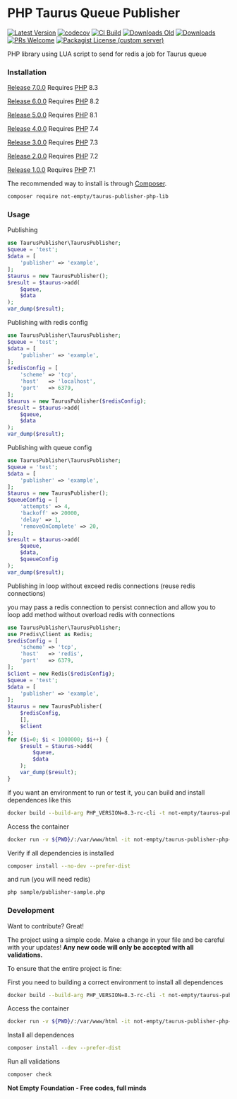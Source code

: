 # PHP Taurus Queue Publisher

[![Latest Version](https://img.shields.io/github/v/release/not-empty/taurus-publisher-php-lib.svg?style=flat-square)](https://github.com/not-empty/taurus-publisher-php-lib/releases)
[![codecov](https://codecov.io/gh/not-empty/taurus-publisher-php-lib/graph/badge.svg?token=AEMV163UW6)](https://codecov.io/gh/not-empty/taurus-publisher-php-lib)
[![CI Build](https://img.shields.io/github/actions/workflow/status/not-empty/taurus-publisher-php-lib/php.yml)](https://github.com/not-empty/taurus-publisher-php-lib/actions/workflows/php.yml)
[![Downloads Old](https://img.shields.io/packagist/dt/kiwfy/taurus-publisher-php?logo=old&label=downloads%20legacy)](https://packagist.org/packages/kiwfy/taurus-publisher-php)
[![Downloads](https://img.shields.io/packagist/dt/not-empty/taurus-publisher-php-lib?logo=old&label=downloads)](https://packagist.org/packages/not-empty/taurus-publisher-php-lib)
[![PRs Welcome](https://img.shields.io/badge/PRs-welcome-brightgreen.svg?style=flat-square)](http://makeapullrequest.com)
[![Packagist License (custom server)](https://img.shields.io/packagist/l/not-empty/taurus-publisher-php-lib)](https://github.com/not-empty/taurus-publisher-php-lib/blob/master/LICENSE)

PHP library using LUA script to send for redis a job for Taurus queue

### Installation

[Release 7.0.0](https://github.com/not-empty/taurus-publisher-php-lib/releases/tag/7.0.0) Requires [PHP](https://php.net) 8.3

[Release 6.0.0](https://github.com/not-empty/taurus-publisher-php-lib/releases/tag/6.0.0) Requires [PHP](https://php.net) 8.2

[Release 5.0.0](https://github.com/not-empty/taurus-publisher-php-lib/releases/tag/5.0.0) Requires [PHP](https://php.net) 8.1

[Release 4.0.0](https://github.com/not-empty/taurus-publisher-php-lib/releases/tag/4.0.0) Requires [PHP](https://php.net) 7.4

[Release 3.0.0](https://github.com/not-empty/taurus-publisher-php-lib/releases/tag/3.0.0) Requires [PHP](https://php.net) 7.3

[Release 2.0.0](https://github.com/not-empty/taurus-publisher-php-lib/releases/tag/2.0.0) Requires [PHP](https://php.net) 7.2

[Release 1.0.0](https://github.com/not-empty/taurus-publisher-php-lib/releases/tag/1.0.0) Requires [PHP](https://php.net) 7.1

The recommended way to install is through [Composer](https://getcomposer.org/).

```sh
composer require not-empty/taurus-publisher-php-lib
```

### Usage

Publishing

```php
use TaurusPublisher\TaurusPublisher;
$queue = 'test';
$data = [
	'publisher' => 'example',
];
$taurus = new TaurusPublisher();
$result = $taurus->add(
    $queue,
    $data
);
var_dump($result);
```

Publishing with redis config

```php
use TaurusPublisher\TaurusPublisher;
$queue = 'test';
$data = [
	'publisher' => 'example',
];
$redisConfig = [
    'scheme' => 'tcp',
    'host'   => 'localhost',
    'port'   => 6379,
];
$taurus = new TaurusPublisher($redisConfig);
$result = $taurus->add(
    $queue,
    $data
);
var_dump($result);
```

Publishing with queue config

```php
use TaurusPublisher\TaurusPublisher;
$queue = 'test';
$data = [
	'publisher' => 'example',
];
$taurus = new TaurusPublisher();
$queueConfig = [
    'attempts' => 4,
    'backoff' => 20000,
    'delay' => 1,
    'removeOnComplete' => 20,
];
$result = $taurus->add(
    $queue,
    $data,
    $queueConfig
);
var_dump($result);
```

Publishing in loop without exceed redis connections (reuse redis connections)

you may pass a redis connection to persist connection and allow you to loop add method without overload redis with connections

```php
use TaurusPublisher\TaurusPublisher;
use Predis\Client as Redis;
$redisConfig = [
    'scheme' => 'tcp',
    'host'   => 'redis',
    'port'   => 6379,
];
$client = new Redis($redisConfig);
$queue = 'test';
$data = [
	'publisher' => 'example',
];
$taurus = new TaurusPublisher(
    $redisConfig,
    [],
    $client
);
for ($i=0; $i < 1000000; $i++) { 
    $result = $taurus->add(
        $queue,
        $data
    );
    var_dump($result);
}
```

if you want an environment to run or test it, you can build and install dependences like this

```sh
docker build --build-arg PHP_VERSION=8.3-rc-cli -t not-empty/taurus-publisher-php-lib:php83 -f contrib/Dockerfile .
```

Access the container
```sh
docker run -v ${PWD}/:/var/www/html -it not-empty/taurus-publisher-php-lib:php83 bash
```

Verify if all dependencies is installed
```sh
composer install --no-dev --prefer-dist
```

and run (you will need redis)
```sh
php sample/publisher-sample.php
```

### Development

Want to contribute? Great!

The project using a simple code.
Make a change in your file and be careful with your updates!
**Any new code will only be accepted with all validations.**

To ensure that the entire project is fine:

First you need to building a correct environment to install all dependences

```sh
docker build --build-arg PHP_VERSION=8.3-rc-cli -t not-empty/taurus-publisher-php-lib:php83 -f contrib/Dockerfile .
```

Access the container
```sh
docker run -v ${PWD}/:/var/www/html -it not-empty/taurus-publisher-php-lib:php83 bash
```

Install all dependences
```sh
composer install --dev --prefer-dist
```

Run all validations
```sh
composer check
```

**Not Empty Foundation - Free codes, full minds**
